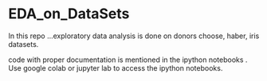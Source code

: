 # EDA_on_DataSets



In this repo ...exploratory data analysis is done on donors choose, haber, iris datasets. 

code with proper documentation is mentioned in the ipython notebooks . Use google colab or jupyter lab to access the ipython notebooks.

